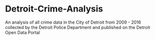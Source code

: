 ﻿# Detroit-Crime-Analysis

An analysis of all crime data in the City of Detroit from 2009 - 2016 collected by the Detroit Police Department and published on the Detroit Open Data Portal
